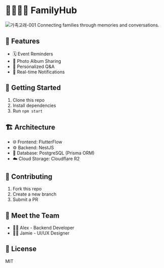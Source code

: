 # 👨‍👩‍👧‍👦 FamilyHub
![가족고래-001](https://github.com/user-attachments/assets/bba4d8e7-d27c-4110-ae3b-51e0ea10e35a)
Connecting families through memories and conversations.


## 🌟 Features
- 🗓️ Event Reminders
- 📸 Photo Album Sharing
- 📝 Personalized Q&A
- 🔔 Real-time Notifications

## 🚀 Getting Started
1. Clone this repo
2. Install dependencies
3. Run `npm start`

## 🏗️ Architecture
- 🌐 Frontend: FlutterFlow
- ⚙️ Backend: NestJS
- 🐘 Database: PostgreSQL (Prisma ORM)
- ☁️ Cloud Storage: Cloudflare R2

## 🤝 Contributing
1. Fork this repo
2. Create a new branch
3. Submit a PR

## 💬 Meet the Team
- 👨‍💻 Alex - Backend Developer
- 🧑‍🎨 Jamie - UI/UX Designer

## 📜 License
MIT
